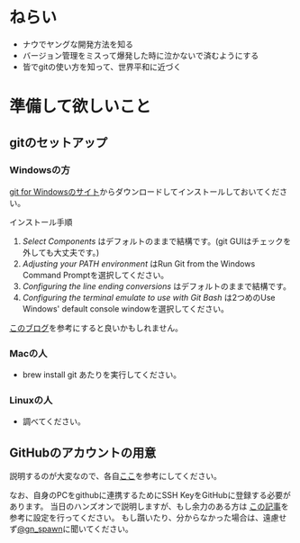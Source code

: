 # ねらい
- ナウでヤングな開発方法を知る
- バージョン管理をミスって爆発した時に泣かないで済むようにする
- 皆でgitの使い方を知って、世界平和に近づく

# 準備して欲しいこと
## gitのセットアップ
### Windowsの方
[git for Windowsのサイト]('https://git-for-windows.github.io/')からダウンロードしてインストールしておいてください。

インストール手順

1. _Select Components_ はデフォルトのままで結構です。(git GUIはチェックを外しても大丈夫です。)
2. _Adjusting your PATH environment_ はRun Git from the Windows Command Promptを選択してください。
3. _Configuring the line ending conversions_ はデフォルトのままで結構です。
4. _Configuring the terminal emulate to use with Git Bash_ は2つめのUse Windows' default console windowを選択してください。

[このブログ](http://opcdiary.net/?page_id=27065)を参考にすると良いかもしれません。

### Macの人
- brew install git あたりを実行してください。

### Linuxの人
- 調べてください。

## GitHubのアカウントの用意
説明するのが大変なので、各自[ここ](http://qiita.com/kooohei/items/361da3c9dbb6e0c7946b)を参考にしてください。

なお、自身のPCをgithubに連携するためにSSH KeyをGitHubに登録する必要があります。
当日のハンズオンで説明しますが、もし余力のある方は
[この記事](http://qiita.com/shizuma/items/2b2f873a0034839e47ce)を参考に設定を行ってください。
もし躓いたり、分からなかった場合は、遠慮せず[@gn_spawn](https://twitter.com/gn_spawn)に聞いてください。


